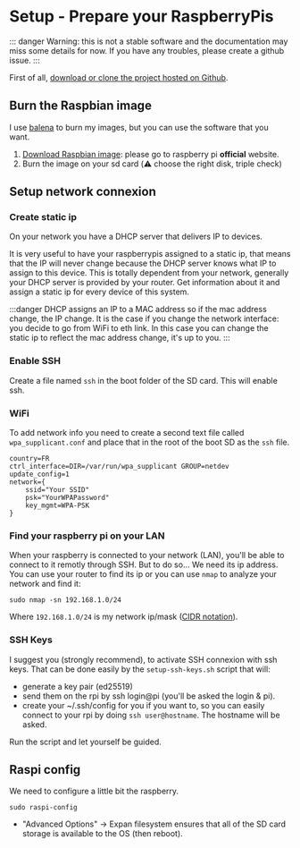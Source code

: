 # Setup - Prepare your RaspberryPis

::: danger
Warning: this is not a stable software and the documentation may miss some details for now. If you have any troubles, please create a github issue.
:::

First of all, [download or clone the project hosted on Github](https://github.com/mxmaxime/mx-tech-house).

## Burn the Raspbian image
I use [balena](https://www.balena.io/etcher/) to burn my images, but you can use the software that you want.

1. [Download Raspbian image](https://www.raspberrypi.org/): please go to raspberry pi **official** website.
2. Burn the image on your sd card (:warning: choose the right disk, triple check)

## Setup network connexion

### Create static ip
On your network you have a DHCP server that delivers IP to devices.

It is very useful to have your raspberrypis assigned to a static ip, that means that the IP will never change because the DHCP server knows what IP to assign to this device. This is totally dependent from your network, generally your DHCP server is provided by your router. Get information about it and assign a static ip for every device of this system.

:::danger
DHCP assigns an IP to a MAC address so if the mac address change, the IP change. 
It is the case if you change the network interface: you decide to go from WiFi to eth link. In this case you can change the static ip to reflect the mac address change, it's up to you.
:::

### Enable SSH
Create a file named `ssh` in the boot folder of the SD card. This will enable ssh.

### WiFi
To add network info you need to create a second text file called `wpa_supplicant.conf` and place that in the root of the boot SD as the `ssh` file.

```
country=FR
ctrl_interface=DIR=/var/run/wpa_supplicant GROUP=netdev
update_config=1
network={
    ssid="Your SSID"
    psk="YourWPAPassword"
    key_mgmt=WPA-PSK
}
```

### Find your raspberry pi on your LAN
When your raspberry is connected to your network (LAN), you'll be able to connect to it remotly through SSH. But to do so... We need its ip address. You can use your router to find its ip or you can use `nmap` to analyze your network and find it:
```
sudo nmap -sn 192.168.1.0/24
```
Where `192.168.1.0/24` is my network ip/mask ([CIDR notation](https://en.wikipedia.org/wiki/Classless_Inter-Domain_Routing)).

### SSH Keys
I suggest you (strongly recommend), to activate SSH connexion with ssh keys.
That can be done easily by the `setup-ssh-keys.sh` script that will:

- generate a key pair (ed25519)
- send them on the rpi by ssh login@pi (you'll be asked the login & pi).
- create your ~/.ssh/config for you if you want to, so you can easily connect to your rpi by doing `ssh user@hostname`. The hostname will be asked.

Run the script and let yourself be guided.

## Raspi config
We need to configure a little bit the raspberry.

```
sudo raspi-config
```

- "Advanced Options" -> Expan filesystem ensures that all of the SD card storage is available to the OS (then reboot).
